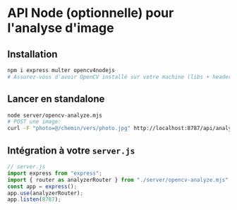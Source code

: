 # API Node (optionnelle) pour l'analyse d'image

## Installation
```bash
npm i express multer opencv4nodejs
# Assurez-vous d'avoir OpenCV installé sur votre machine (libs + headers).
```

## Lancer en standalone
```bash
node server/opencv-analyze.mjs
# POST une image: 
curl -F "photo=@/chemin/vers/photo.jpg" http://localhost:8787/api/analyze
```

## Intégration à votre `server.js`
```js
// server.js
import express from "express";
import { router as analyzerRouter } from "./server/opencv-analyze.mjs";
const app = express();
app.use(analyzerRouter);
app.listen(8787);
```
